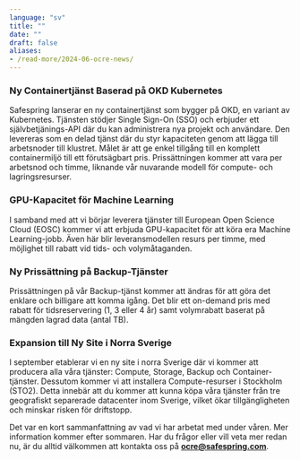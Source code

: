 ```yaml
---
language: "sv"
title: ""
date: ""
draft: false
aliases:
- /read-more/2024-06-ocre-news/
---
```


### Ny Containertjänst Baserad på OKD Kubernetes
Safespring lanserar en ny containertjänst som bygger på OKD, en variant av Kubernetes. Tjänsten stödjer Single Sign-On (SSO) och erbjuder ett självbetjänings-API där du kan administrera nya projekt och användare. Den levereras som en delad tjänst där du styr kapaciteten genom att lägga till arbetsnoder till klustret. Målet är att ge enkel tillgång till en komplett containermiljö till ett förutsägbart pris. Prissättningen kommer att vara per arbetsnod och timme, liknande vår nuvarande modell för compute- och lagringsresurser.

### GPU-Kapacitet för Machine Learning
I samband med att vi börjar leverera tjänster till European Open Science Cloud (EOSC) kommer vi att erbjuda GPU-kapacitet för att köra era Machine Learning-jobb. Även här blir leveransmodellen resurs per timme, med möjlighet till rabatt vid tids- och volymåtaganden.

### Ny Prissättning på Backup-Tjänster
Prissättningen på vår Backup-tjänst kommer att ändras för att göra det enklare och billigare att komma igång. Det blir ett on-demand pris med rabatt för tidsreservering (1, 3 eller 4 år) samt volymrabatt baserat på mängden lagrad data (antal TB).

### Expansion till Ny Site i Norra Sverige
I september etablerar vi en ny site i norra Sverige där vi kommer att producera alla våra tjänster: Compute, Storage, Backup och Container-tjänster. Dessutom kommer vi att installera Compute-resurser i Stockholm (STO2). Detta innebär att du kommer att kunna köpa våra tjänster från tre geografiskt separerade datacenter inom Sverige, vilket ökar tillgängligheten och minskar risken för driftstopp.

Det var en kort sammanfattning av vad vi har arbetat med under våren. Mer information kommer efter sommaren. Har du frågor eller vill veta mer redan nu, är du alltid välkommen att kontakta oss på **ocre@safespring.com**.